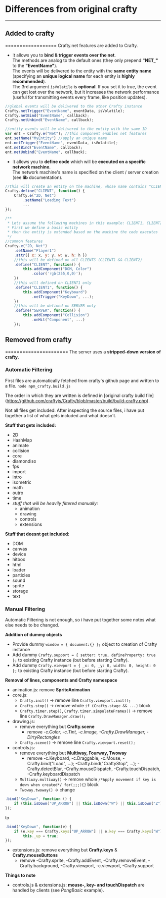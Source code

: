 # Differences from original crafty
----------------------------------
## Added to crafty
==================
Crafty.net features are added to Crafty. 
* It allows you to __bind & trigger events over the net__.  
The methods are analog to the default ones (they only prepend **"NET_"** to the **"EventName"**).  
The events will be delivered to the entity with the __same entity name__ (specifying an __unique logical name__ for 
each entity is __highly recommended__).  
The 3rd argument `isVolatile` is __optional__. If you set it to true, the event can get lost over the network,
but it increases the network performance (useful for transmitting events every frame, like position updates).

```javascript
//global events will be delivered to the other Crafty instance
Crafty.netTrigger("EventName", eventData, isVolatile);
Crafty.netBind("EventName", callback);
Crafty.netUnbind("EventName", callback);

//entity events will be delivered to the entity with the same ID
var ent = Crafty.e("Net"); //this component enables net features
ent.setName("MyEntity") //apply an unique name
ent.netTrigger("EventName", eventData, isVolatile);
ent.netBind("EventName", callback);
ent.netUnbind("EventName", callback);
```
* It allows you to __define code__ which will be __executed on a specific network machine__.  
The network machine's name is specified on the client / server creation (see __lib__ documentation). 

```javascript
//this will create an entity on the machine, whose name contains "CLIENT"
Crafty.define("CLIENT", function() {
	Crafty.e("2D, Net")
		.setName("Loading Text")
		...		
});

/**
 * Lets assume the following machines in this example: CLIENT1, CLIENT2, SERVER
 * First we define a basic entity
 * then the entity is extended based on the machine the code executes
 */
//common features
Crafty.e("2D, Net")
	.setName("Player1")
	.attr({ x: x, y: y, w: w, h: h })
	//this will be defined on all CLIENTS (CLIENT1 && CLIENT2)
	.define("CLIENT", function() {
		this.addComponent("DOM, Color")
		    .color('rgb(255,0,0)');
	})
	//this will defined on CLIENT1 only
	.define("CLIENT1", function() {
		this.addComponent("Keyboard")
		    .netTrigger("KeyDown", ...);
	})
	//this will be defined on SERVER only
	.define("SERVER", function() {
		this.addComponent("Collision")
		    .onHit("Component", ...)
	});
```

## Removed from crafty
======================
The server uses a __stripped-down version of crafty__.

### Automatic Filtering
First files are automatically fetched from crafty's github page and written to a file. `node npm_crafty.build.js`

The order in which they are written is defined in [original crafty build file]
(https://github.com/craftyjs/Crafty/blob/master/build/build-crafty.php).

Not all files get included. After inspecting the source files, i have put together a list of what
gets included and what doesn't.

**Stuff that gets included:**
* 2D
* HashMap
* animate
* collision
* core
* diamondiso
* fps
* import
* intro
* isometric
* math
* outro
* time
* _stuff that will be heavily filtered manually:_
  * animation
  * drawing
  * controls
  * extensions

**Stuff that doesnt get included:**
* DOM
* canvas
* device
* hitbox
* html
* loader
* particles
* sound
* sprite
* storage
* text

### Manual Filtering
Automatic Filtering is not enough, so i have put together some notes what else needs to be changed.

**Addition of dummy objects**
* Provide dummy `window = { document:{} };` object to creation of Crafty instance
* Add dummy `Crafty.support = { setter: true, defineProperty: true };` to existing Crafty instance
(but before starting Crafty).
* Add dummy `Crafty.viewport = { _x: 0, _y: 0, width: 0, height: 0 };` to existing Crafty instance
(but before starting Crafty).

**Removal of lines, components and Crafty namespace**
* animation.js: remove __SpriteAnimation__
* core.js: 
  * `Crafty.init()` -> remove line `Crafty.viewport.init();`
  * `Crafty.stop()` -> remove whole `if (Crafty.stage && ...)` block 
  * `Crafty.timer.step()`, `Crafty.timer.simpulateFrames()` -> remove line `Crafty.DrawManager.draw();`
* drawing.js: 
  * remove everything but __Crafty.scene__
    * remove _-c.Color, -c.Tint, -c.Image, -Crafty.DrawManager, -DirtyRectangles_
  * `Crafty.scene()` -> remove line `Crafty.viewport.reset();`
* controls.js:
  * remove everything but __Multiway, Fourway, Twoway__
    * remove -c.Keyboard, -c.Draggable, -c.Mouse, -Crafty.bind("Load", ...); -Crafty.bind("CraftyStop", ...);
-Crafty.detectBlur, -Crafty.mouseDispatch, -Crafty.touchDispatch, -Crafty.keyboardDispatch
  * `Multiway.multiway()` -> remove whole `/*Apply movement if key is down when created*/ for(;;;){}` block
  * `Twoway.twoway()` -> change 

```javascript
.bind("KeyDown", function () {
	if (this.isDown("UP_ARROW") || this.isDown("W") || this.isDown("Z")) this._up = true;
});
```
to
```javascript
.bind("KeyDown", function(e) {
	if (e.key === Crafty.keys["UP_ARROW"] || e.key === Crafty.keys["W"] || e.key === Crafty.keys["Z"])
		this._up = true;
});
```
* extensions.js: remove everything but __Crafty.keys__ & __Crafty.mouseButtons__
  * remove -Crafty.sprite, -Crafty.addEvent, -Crafty.removeEvent, -Crafty.background, -Crafty.viewport, 
-c.viewport, -Crafty.support

**Things to note**
  * controls.js & extensions.js: __mouse-, key- and touchDispatch__ are handled by clients (see _PongBasic_ example).
